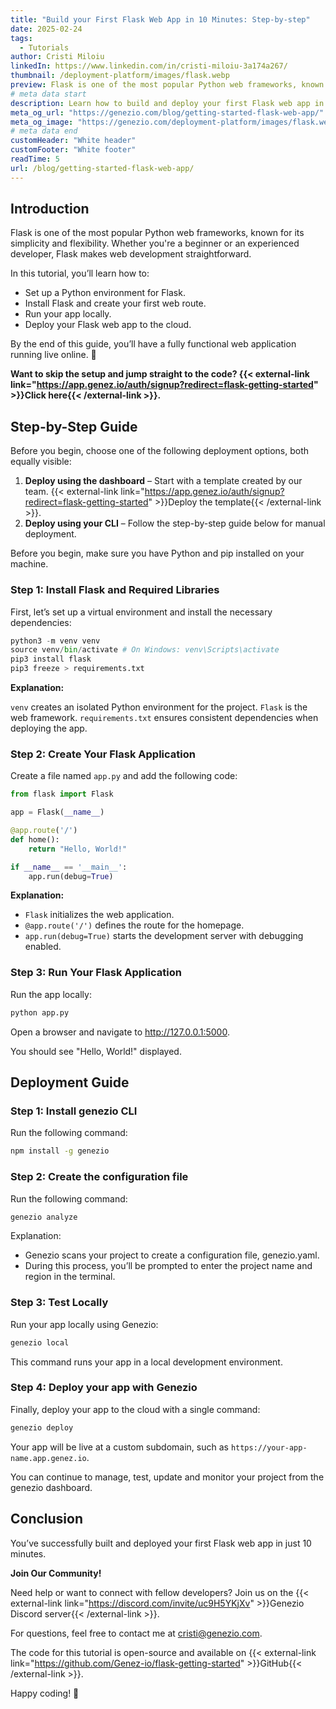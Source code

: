 ```yaml
---
title: "Build your First Flask Web App in 10 Minutes: Step-by-step"
date: 2025-02-24
tags:
  - Tutorials
author: Cristi Miloiu
linkedIn: https://www.linkedin.com/in/cristi-miloiu-3a174a267/
thumbnail: /deployment-platform/images/flask.webp
preview: Flask is one of the most popular Python web frameworks, known for its simplicity and flexibility. Whether you're a beginner or an experienced developer, Flask makes web development straightforward.
# meta data start
description: Learn how to build and deploy your first Flask web app in just 10 minutes. Follow this step-by-step tutorial for beginners and get your project online fast.
meta_og_url: "https://genezio.com/blog/getting-started-flask-web-app/"
meta_og_image: "https://genezio.com/deployment-platform/images/flask.webp"
# meta data end
customHeader: "White header"
customFooter: "White footer"
readTime: 5
url: /blog/getting-started-flask-web-app/
---
```


## Introduction

Flask is one of the most popular Python web frameworks, known for its simplicity and flexibility. Whether you're a beginner or an experienced developer, Flask makes web development straightforward.

In this tutorial, you’ll learn how to:

- Set up a Python environment for Flask.
- Install Flask and create your first web route.
- Run your app locally.
- Deploy your Flask web app to the cloud.

By the end of this guide, you’ll have a fully functional web application running live online. 🚀

**Want to skip the setup and jump straight to the code? {{< external-link link="https://app.genez.io/auth/signup?redirect=flask-getting-started" >}}Click here{{< /external-link >}}.**

## Step-by-Step Guide

Before you begin, choose one of the following deployment options, both equally visible:

1. **Deploy using the dashboard** – Start with a template created by our team. {{< external-link link="https://app.genez.io/auth/signup?redirect=flask-getting-started" >}}Deploy the template{{< /external-link >}}.
2. **Deploy using your CLI** – Follow the step-by-step guide below for manual deployment.

Before you begin, make sure you have Python and pip installed on your machine.

### Step 1: Install Flask and Required Libraries

First, let’s set up a virtual environment and install the necessary dependencies:

```python
python3 -m venv venv
source venv/bin/activate # On Windows: venv\Scripts\activate
pip3 install flask
pip3 freeze > requirements.txt
```

**Explanation:**

`venv` creates an isolated Python environment for the project.
`Flask` is the web framework.
`requirements.txt` ensures consistent dependencies when deploying the app.

### Step 2: Create Your Flask Application

Create a file named `app.py` and add the following code:

```python
from flask import Flask

app = Flask(__name__)

@app.route('/')
def home():
    return "Hello, World!"

if __name__ == '__main__':
    app.run(debug=True)
```

**Explanation:**

- `Flask` initializes the web application.
- `@app.route('/')` defines the route for the homepage.
- `app.run(debug=True)` starts the development server with debugging enabled.

### Step 3: Run Your Flask Application

Run the app locally:

```bash
python app.py
```

Open a browser and navigate to http://127.0.0.1:5000.

You should see "Hello, World!" displayed.

## Deployment Guide

### Step 1: Install genezio CLI

Run the following command:

```bash
npm install -g genezio
```

### Step 2: Create the configuration file

Run the following command:

```bash
genezio analyze
```

Explanation:

- Genezio scans your project to create a configuration file, genezio.yaml.
- During this process, you’ll be prompted to enter the project name and region in the terminal.

### Step 3: Test Locally

Run your app locally using Genezio:

```bash
genezio local
```

This command runs your app in a local development environment.

### Step 4: Deploy your app with Genezio

Finally, deploy your app to the cloud with a single command:

```bash
genezio deploy
```

Your app will be live at a custom subdomain, such as
`https://your-app-name.app.genez.io`.

You can continue to manage, test, update and monitor your project from the genezio dashboard.

## Conclusion

You’ve successfully built and deployed your first Flask web app in just 10 minutes.

**Join Our Community!**

Need help or want to connect with fellow developers? Join us on the {{< external-link link="https://discord.com/invite/uc9H5YKjXv" >}}Genezio Discord server{{< /external-link >}}.

For questions, feel free to contact me at cristi@genezio.com.

The code for this tutorial is open-source and available on {{< external-link link="https://github.com/Genez-io/flask-getting-started" >}}GitHub{{< /external-link >}}.

Happy coding! 🚀
